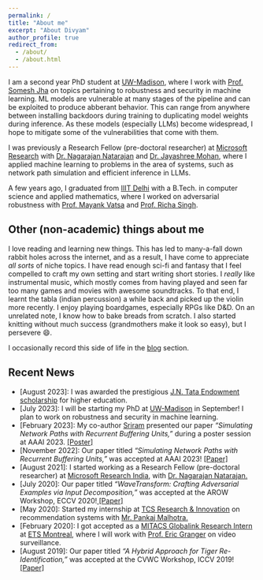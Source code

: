 ```yaml
---
permalink: /
title: "About me"
excerpt: "About Divyam"
author_profile: true
redirect_from: 
  - /about/
  - /about.html
---
```


I am a second year PhD student at [UW-Madison](https://www.cs.wisc.edu/), where I work with [Prof. Somesh Jha](https://pages.cs.wisc.edu/~jha/) on topics pertaining to robustness and security in machine learning. ML models are vulnerable at many stages of the pipeline and can be exploited to produce abberant behavior. This can range from anywhere between installing backdoors during training to duplicating model weights during inference. As these models (especially LLMs) become widespread, I hope to mitigate some of the vulnerabilities that come with them. 

I was previously a Research Fellow (pre-doctoral researcher) at [Microsoft Research](https://www.microsoft.com/en-us/research/lab/microsoft-research-india/) with [Dr. Nagarajan Natarajan](https://www.microsoft.com/en-us/research/people/nagarajn/) and [Dr. Jayashree Mohan](https://www.microsoft.com/en-us/research/people/jamohan/), where I applied machine learning to problems in the area of systems, such as network path simulation and efficient inference in LLMs. 

A few years ago, I graduated from [IIIT Delhi](https://www.iiitd.ac.in/) with a B.Tech. in computer science and applied mathematics, where I worked on adversarial robustness with [Prof. Mayank Vatsa](http://home.iitj.ac.in/~mvatsa/) and [Prof. Richa Singh](http://home.iitj.ac.in/~richa/).

<h2>Other (non-academic) things about me</h2>

I love reading and learning new things. This has led to many-a-fall down rabbit holes across the internet, and as a result, I have come to appreciate _all sorts_ of niche topics. I have read enough sci-fi and fantasy that I feel compelled to craft my own setting and start writing short stories. I _really_ like instrumental music, which mostly comes from having played and seen far too many games and movies with awesome soundtracks. To that end, I learnt the tabla (indian percussion) a while back and picked up the violin more recently. I enjoy playing boardgames, especially RPGs like D&D. On an unrelated note, I know how to bake breads from scratch. I also started knitting without much success (grandmothers make it look so easy), but I persevere &#128516;. 

I occasionally record this side of life in the [blog](https://divyam02.github.io/year-archive/) section.

<h2>Recent News</h2>

<ul>
<li>[August 2023]: I was awarded the prestigious <a href="https://jntataendowment.org/">J.N. Tata Endowment scholarship</a> for higher education.</li>  
<li>[July 2023]: I will be starting my PhD at <a href="https://www.cs.wisc.edu/">UW-Madison</a> in September! I plan to work on robustness and security in machine learning.</li>
<li>[February 2023]: My co-author <a href="https://sriramb-98.github.io/">Sriram</a> presented our paper <i>“Simulating Network Paths with Recurrent Buffering Units,”</i> during a poster session at AAAI 2023. <a href="https://drive.google.com/file/d/1ucUvGfMfvTUrbcgjm7Cj4qx_5-d_z4b5/view?usp=sharing"> [Poster]</a></li>
<li>[November 2022]: Our paper titled <i>“Simulating Network Paths with Recurrent Buffering Units,”</i> was accepted at AAAI 2023! <a href="https://ojs.aaai.org/index.php/AAAI/article/view/25820"> [Paper]</a></li>
<li>[August 2021]: I started working as a Research Fellow (pre-doctoral researcher) at <a href="https://www.microsoft.com/en-us/research/lab/microsoft-research-india/">Microsoft Research India</a>, with <a href="https://www.microsoft.com/en-us/research/people/nagarajn/">Dr. Nagarajan Natarajan.</a></li>
<li>[July 2020]: Our paper titled <i>“WaveTransform: Crafting Adversarial Examples via Input Decomposition,”</i> was accepted at the AROW Workshop, ECCV 2020!<a href="https://arxiv.org/abs/2010.15773"> [Paper]</a></li>
<li>[May 2020]: Started my internship at <a href="https://www.tcs.com/research-and-innovation">TCS Research & Innovation</a> on recommendation systems with <a href="https://www.linkedin.com/in/pankaj-malhotra-76b60a24/">Mr. Pankaj Malhotra.</a></li>
<li>[February 2020]: I got accepted as a <a href="https://www.mitacs.ca/en/programs/globalink/globalink-research-internship">MITACS Globalink Research Intern</a> at <a href="https://www.etsmtl.ca/">ETS Montreal</a>, where I will work with <a href="https://www.etsmtl.ca/en/research/professors/egranger">Prof. Eric Granger</a> on video surveillance.</li>
<li>[August 2019]: Our paper titled <i>“A Hybrid Approach for Tiger Re-Identification,”</i> was accepted at the CVWC Workshop, ICCV 2019!<a href="https://openaccess.thecvf.com/content_ICCVW_2019/papers/CVWC/Shukla_A_Hybrid_Approach_to_Tiger_Re-Identification_ICCVW_2019_paper.pdf"> [Paper]</a></li>
</ul>
